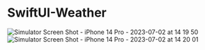 # SwiftUI-Weather

![Simulator Screen Shot - iPhone 14 Pro - 2023-07-02 at 14 19 50](https://github.com/pasanbope/SwiftUI-Weather/assets/100598653/b3b91b3f-4dbd-43c1-bad0-f7a61c5ea32e)
![Simulator Screen Shot - iPhone 14 Pro - 2023-07-02 at 14 20 01](https://github.com/pasanbope/SwiftUI-Weather/assets/100598653/a451337e-a231-489a-afa9-ee97daec11d3)

